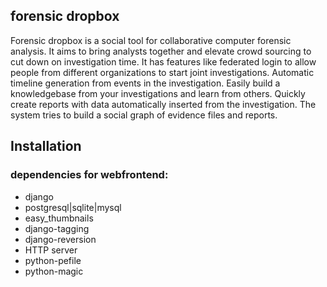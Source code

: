 forensic dropbox
----------------

Forensic dropbox is a social tool for collaborative computer forensic analysis. It aims to bring analysts together and elevate crowd sourcing to cut down on investigation time. It has features like federated login to allow people from different organizations to start joint investigations. Automatic timeline generation from events in the investigation. Easily build a knowledgebase from your investigations and learn from others. Quickly create reports with data automatically inserted from the investigation. The system tries to build a social graph of evidence files and reports.

Installation
------------

### dependencies for webfrontend:
- django
- postgresql|sqlite|mysql
- easy_thumbnails
- django-tagging
- django-reversion
- HTTP server
- python-pefile
- python-magic